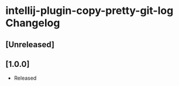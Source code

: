 <!-- Keep a Changelog guide -> https://keepachangelog.com -->

# intellij-plugin-copy-pretty-git-log Changelog

## [Unreleased]
## [1.0.0]
- Released
